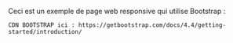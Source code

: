 Ceci est un exemple de page web responsive qui utilise Bootstrap : 

    CDN BOOTSTRAP ici : https://getbootstrap.com/docs/4.4/getting-started/introduction/



